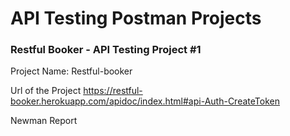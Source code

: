# API Testing Postman Projects


### Restful Booker - API Testing Project #1
Project Name: Restful-booker

Url of the Project
https://restful-booker.herokuapp.com/apidoc/index.html#api-Auth-CreateToken

Newman Report
